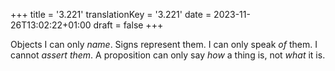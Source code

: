 +++
title = '3.221'
translationKey = '3.221'
date = 2023-11-26T13:02:22+01:00
draft = false
+++

Objects I can only <em>name</em>. Signs represent them. I can only speak <em>of</em> them. I cannot <em>assert them</em>. A proposition can only say <em>how</em> a thing is, not <em>what</em> it is.
